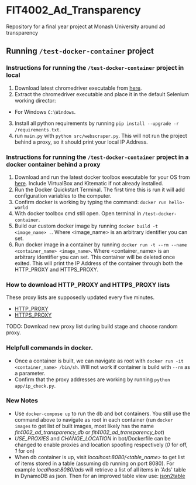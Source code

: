 # FIT4002_Ad_Transparency
Repository for a final year project at Monash University around ad transparency

## Running `/test-docker-container` project

### Instructions for running the `/test-docker-container` project in local
1. Download latest chromedriver executable from [here](https://sites.google.com/a/chromium.org/chromedriver/home).
2. Extract the chromedriver executable and place it in the default Selenium working director:
  - For Windows `C:\Windows`.
3. Install all python requirements by running `pip install --upgrade -r /requirements.txt`.
4. run `main.py` with `python src/webscraper.py`. This will not run the project behind a proxy, so it should print your local IP Address.

### Instructions for running the `/test-docker-container` project in a docker container behind a proxy
1. Download and run the latest docker toolbox executable for your OS from [here](https://github.com/docker/toolbox/releases). Include VirtualBox and Kitematic if not already installed.
2. Run the Docker Quickstart Terminal. The first time this is run it will add configuration variables to the computer.
3. Confirm docker is working by typing the command: `docker run hello-world`
5. With docker toolbox cmd still open. Open terminal in `/test-docker-container`.
6. Build our custom docker image by running `docker build -t <image_name> .`. Where <image_name> is an arbitrary identifier you can set.
7. Run docker image in a container by running `docker run -t --rm --name <container_name> <image_name>`. Where <container_name> is an arbitrary identifier you can set. This container will be deleted once exited. This will print the IP Address of the container through both the HTTP_PROXY and HTTPS_PROXY.

### How to download HTTP_PROXY and HTTPS_PROXY lists
These proxy lists are supposedly updated every five minutes.
* [HTTP_PROXY](https://api.proxyscrape.com/?request=getproxies&proxytype=http&timeout=10000&country=US&ssl=all&anonymity=elite)
* [HTTPS_PROXY](https://api.proxyscrape.com/?request=getproxies&proxytype=https&timeout=10000&country=US&ssl=all&anonymity=elite)

TODO: Download new proxy list during build stage and choose random proxy.

### Helpfull commands in docker.
* Once a container is built, we can navigate as root with `docker run -it <container_name> /bin/sh`. WIll not work if container is build with `--rm` as a parameter.
* Confirm that the proxy addresses are working by running `python app/ip_check.py`.

### New Notes
* Use `docker-compose up` to run the db and bot containers. You still use the command above to navigate as root in each container (run `docker images` to get list of built images, most likely has the name *fit4002_ad_transparency_db* or *fit4002_ad_transparency_bot*)
* *USE_PROXIES* and *CHANGE_LOCATION* in bot/Dockerfile can be changed to enable proxies and location spoofing respectively (*0* for off, *1* for on)
* When db container is up, visit *localhost:8080/<table_name>* to get list of items stored in a table (assuming db running on port 8080). For example *localhost:8080/ads* will retrieve a list of all items in 'Ads' table in DynamoDB as json. Then for an improved table view use: [json2table](http://json2table.com/)